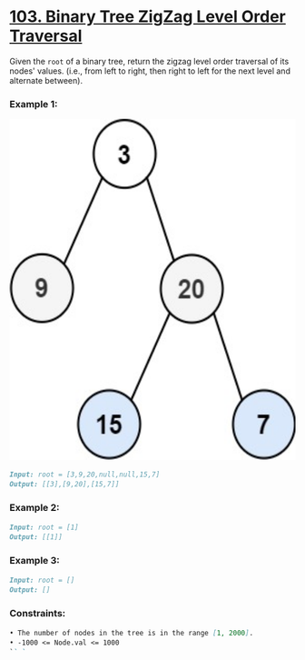 # [**103. Binary Tree ZigZag Level Order Traversal**](https://leetcode.com/problems/binary-tree-zigzag-level-order-traversal/description/)

Given the `root` of a binary tree, return the zigzag level order traversal of its nodes' values. (i.e., from left to right, then right to left for the next level and alternate between).

### **Example 1:**

<img src="https://raw.githubusercontent.com/leetcoin-releases/leetcode-solution/refs/heads/main/res/pin/472873995-9c1b6b9e-3cd0-43e1-8205-48fd98cc9bb9.jpg" width="1580" height="600"/>

```md
Input: root = [3,9,20,null,null,15,7]
Output: [[3],[9,20],[15,7]]
```

### **Example 2:**
```md
Input: root = [1]
Output: [[1]]
```

### **Example 3:**
```md
Input: root = []
Output: []
```

### **Constraints:**
```md
• The number of nodes in the tree is in the range [1, 2000].
• -1000 <= Node.val <= 1000
`` `